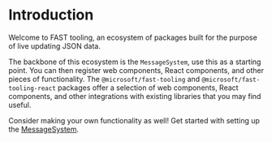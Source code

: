 # Introduction

Welcome to FAST tooling, an ecosystem of packages built for the purpose of live updating JSON data.

The backbone of this ecosystem is the `MessageSystem`, use this as a starting point. You can then register web components, React components, and other pieces of functionality. The `@microsoft/fast-tooling` and `@microsoft/fast-tooling-react` packages offer a selection of web components, React components, and other integrations with existing libraries that you may find useful.

Consider making your own functionality as well! Get started with setting up the [MessageSystem](../fast-tooling/0.x/message-system/introduction/).